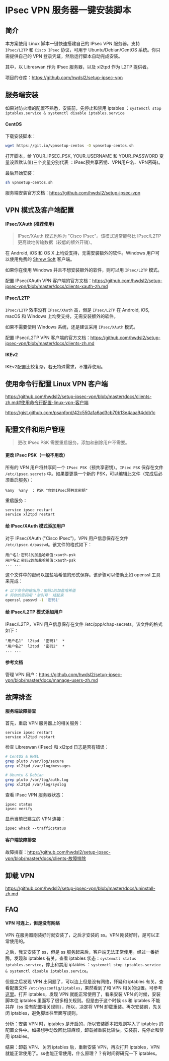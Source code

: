 # IPsec VPN 服务器一键安装脚本

## 简介

本方案使用 Linux 脚本一键快速搭建自己的 IPsec VPN 服务器。支持 `IPsec/L2TP` 和 `Cisco IPsec` 协议，可用于 Ubuntu/Debian/CentOS 系统。你只需提供自己的 VPN 登录凭证，然后运行脚本自动完成安装。  

其中，以 Libreswan 作为 IPsec 服务器，以及 xl2tpd 作为 L2TP 提供者。  

项目的仓库：https://github.com/hwdsl2/setup-ipsec-vpn  

## 服务端安装

如果对防火墙的配置不熟悉，安装前，先停止和禁用 iptables ：`systemctl stop iptables.service & systemctl disable iptables.service`    

#### CentOS

下载安装脚本：  

```bash
wget https://git.io/vpnsetup-centos -O vpnsetup-centos.sh
```

打开脚本，给 YOUR_IPSEC_PSK, YOUR_USERNAME 和 YOUR_PASSWORD 变量设置默认值(三个变量分别代表 ：IPsec预共享密钥、VPN用户名、VPN密码)。  

最后开始安装：  

```bash
sh vpnsetup-centos.sh
```

服务端安装官方文档：https://github.com/hwdsl2/setup-ipsec-vpn  

## VPN 模式及客户端配置

#### IPsec/XAuth (推荐使用)

> IPsec/XAuth 模式也称为 "Cisco IPsec"。该模式通常能够比 IPsec/L2TP 更高效地传输数据（较低的额外开销）。

 在 Android, iOS 和 OS X 上均受支持，无需安装额外的软件。Windows 用户可以使用免费的 [Shrew Soft](https://www.shrew.net/download/vpn) 客户端。  
 
如果你在使用 Windows 并且不想安装额外的软件，则可以用 `IPsec/L2TP` 模式。  

配置 IPsec/XAuth VPN 客户端的官方文档：https://github.com/hwdsl2/setup-ipsec-vpn/blob/master/docs/clients-xauth-zh.md  

#### IPsec/L2TP

`IPsec/L2TP` 效率没有 `IPsec/XAuth` 高，但是 `IPsec/L2TP` 在 Android, iOS, macOS 和 Windows 上均受支持，无需安装额外的软件。  

如果不需要使用 Windows 系统，还是建议采用 `IPsec/XAuth` 模式。  

配置 IPsec/L2TP VPN 客户端的官方文档：https://github.com/hwdsl2/setup-ipsec-vpn/blob/master/docs/clients-zh.md   

#### IKEv2
 
IKEv2配置比较复杂，若无特殊需求，不推荐使用。

## 使用命令行配置 Linux VPN 客户端

https://github.com/hwdsl2/setup-ipsec-vpn/blob/master/docs/clients-zh.md#使用命令行配置-linux-vpn-客户端

https://gist.github.com/psanford/42c550a1a6ad3cb70b13e4aaa94ddb1c

## 配置文件和用户管理

> 更改 IPsec PSK 需要重启服务，添加和删除用户不需要。

#### 更改 IPsec PSK（一般不用改）

所有的 VPN 用户将共享同一个 `IPsec PSK`（预共享密钥）。`IPsec PSK` 保存在文件 `/etc/ipsec.secrets` 中。如果要更换一个新的 PSK，可以编辑此文件（完成后必须重启服务）：

```
%any  %any  : PSK "你的IPsec预共享密钥"
```

重启服务：  

```
service ipsec restart
service xl2tpd restart
```

#### 给 IPsec/XAuth 模式添加用户

对于 IPsec/XAuth ("Cisco IPsec")，VPN 用户信息保存在文件 `/etc/ipsec.d/passwd`。该文件的格式如下：  

```
用户名1:密码1的加盐哈希值:xauth-psk
用户名2:密码2的加盐哈希值:xauth-psk
... ...
```

这个文件中的密码以加盐哈希值的形式保存。该步骤可以借助比如 openssl 工具来完成：

```bash
# 以下命令的输出为：密码1的加盐哈希值
# 将你的密码用 '单引号' 括起来
openssl passwd -1 '密码1'
```

#### 给 IPsec/L2TP 模式添加用户

IPsec/L2TP，VPN 用户信息保存在文件 /etc/ppp/chap-secrets。该文件的格式如下：  

```
"用户名1"  l2tpd  "密码1"  *
"用户名2"  l2tpd  "密码2"  *
... ...
```

#### 参考文档

管理 VPN 用户：https://github.com/hwdsl2/setup-ipsec-vpn/blob/master/docs/manage-users-zh.md  

## 故障排查

#### 服务端故障排查

首先，重启 VPN 服务器上的相关服务：

```
service ipsec restart
service xl2tpd restart
```

检查 Libreswan (IPsec) 和 xl2tpd 日志是否有错误：  

```bash
# CentOS & RHEL
grep pluto /var/log/secure
grep xl2tpd /var/log/messages

# Ubuntu & Debian
grep pluto /var/log/auth.log
grep xl2tpd /var/log/syslog
```

查看 IPsec VPN 服务器状态：  

```
ipsec status
ipsec verify
```

显示当前已建立的 VPN 连接：  

```
ipsec whack --trafficstatus
```

#### 客户端故障排查

故障排查：https://github.com/hwdsl2/setup-ipsec-vpn/blob/master/docs/clients-故障排除  

## 卸载 VPN

https://github.com/hwdsl2/setup-ipsec-vpn/blob/master/docs/uninstall-zh.md

## FAQ

#### VPN 可连上，但是没有网络

VPN 在服务器刚装好时就安装了，之后才安装的 ss。VPN 刚装好时，是可以正常使用的。  

之后，我又安装了 ss，但是 ss 服务起来后，客户端无法正常使用。经过一番折腾，发现和 iptables 有关。查看 iptables 状态：`systemctl status iptables.service`，停止和禁用 iptables ：`systemctl stop iptables.service & systemctl disable iptables.service`。

但是之后发现 VPN 出问题了，可以连上但是没有网络，怀疑和 iptables 有关。查看配置文件 `/etc/sysconfig/iptables`，果然看到了和 VPN 相关的设置。可参考[这里](https://github.com/hwdsl2/setup-ipsec-vpn/blob/master/docs/uninstall-zh.md#centosrhel-1)。打开 iptables，发现 VPN 就能正常使用了，看来安装 VPN 的时候，安装脚本往 iptables 里面写了很多相关规则。但是由于这个时候 ss 和 iptables 不能共存（ss 没有配置相关规则），所以，决定将 VPN 卸载重装。再次安装前，先关闭 iptables，避免脚本往里面写规则。  

分析：安装 VPN 时，iptables 是开启的，所以安装脚本把规则写入了 iptables 的配置文件中。如果想手动改回比较麻烦，卸载掉重装比较快。安装前，先停止和禁用 iptables。  

结果：卸载 VPN、关闭 iptables 后，重新安装 VPN，再次打开  iptables，VPN 就能正常使用了。ss也能正常使用，什么原理？？有时间得研究一下 iptables。

